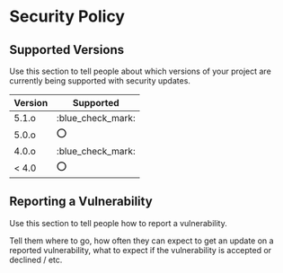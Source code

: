 # Security Policy

## Supported Versions

Use this section to tell people about which versions of your project are
currently being supported with security updates.

| Version | Supported          |
| ------- | ------------------ |
| 5.1.o   | :blue_check_mark: |
| 5.0.o   | :o:                |
| 4.0.o   | :blue_check_mark: |
| < 4.0   | :o:                |

## Reporting a Vulnerability

Use this section to tell people how to report a vulnerability.

Tell them where to go, how often they can expect to get an update on a
reported vulnerability, what to expect if the vulnerability is accepted or
declined / etc.

